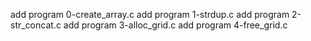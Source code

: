 add program 0-create_array.c
add program 1-strdup.c
add program 2-str_concat.c
add program 3-alloc_grid.c
add program 4-free_grid.c
